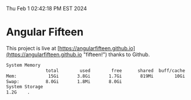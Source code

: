 Thu Feb  1 02:42:18 PM EST 2024

# Angular Fifteen


This project is live at [https://angularfifteen.github.io](https://angularfifteen.github.io "fifteen!") thanks to Github.

```bash
System Memory
               total        used        free      shared  buff/cache   available
Mem:            15Gi       3.8Gi       1.7Gi       819Mi        10Gi        11Gi
Swap:          8.0Gi       1.8Mi       8.0Gi
System Storage
1.2G	.
```
```bash
